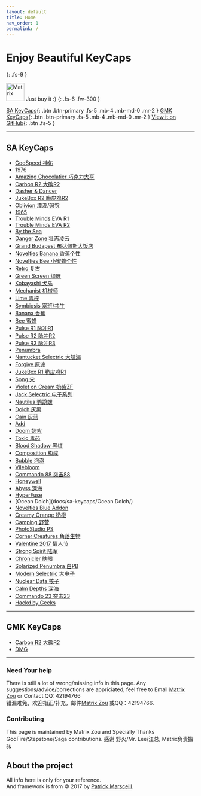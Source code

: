 ```yaml
---
layout: default
title: Home
nav_order: 1
permalink: /
---
```



# Enjoy Beautiful KeyCaps 
{: .fs-9 }

<img src="{{ 'assets/images/avatar.jpg' | relative_url }}" alt="Matrix" height="48" width="48"> Just buy it :) 
{: .fs-6 .fw-300 }

[SA KeyCaps](#sa-keycaps){: .btn .btn-primary .fs-5 .mb-4 .mb-md-0 .mr-2 } [GMK KeyCaps](#gmk-keycaps){: .btn .btn-primary .fs-5 .mb-4 .mb-md-0 .mr-2 } [View it on GitHub](https://github.com/matrixzj/matrixzj.github.io){: .btn .fs-5 }

---

## SA KeyCaps

* [GodSpeed 神佑](docs/sa-keycaps/GodSpeed/)
* [1976](docs/sa-keycaps/1976/)
* [Amazing Chocolatier 巧克力大亨](docs/sa-keycaps/Amazing-Chocolatier/)
* [Carbon R2 大碳R2](docs/sa-keycaps/Carbon-R2/)
* [Dasher & Dancer](docs/sa-keycaps/Dasher-Dancer/)
* [JukeBox R2 脆皮鸡R2](docs/sa-keycaps/JukeBox-R2/)
* [Oblivion 湮没/码农](docs/sa-keycaps/Oblivion/)  
* [1965](docs/sa-keycaps/1965/)  
* [Trouble Minds EVA R1](docs/sa-keycaps/EVA-R1/)  
* [Trouble Minds EVA R2](docs/sa-keycaps/EVA-R2/)  
* [By the Sea](docs/sa-keycaps/By-the-Sea/)  
* [Danger Zone 壮志凌云](docs/sa-keycaps/Danger-Zone/)  
* [Grand Budapest 布达佩斯大饭店](docs/sa-keycaps/Grand-Budapest/)  
* [Novelties Banana 香蕉个性](docs/sa-keycaps/Novelties-Banana/)  
* [Novelties Bee 小蜜蜂个性](docs/sa-keycaps/Novelties-Bee/)  
* [Retro 复古](docs/sa-keycaps/Retro/)  
* [Green Screen 绿屏](docs/sa-keycaps/Green-Screen/)  
* [Kobayashi 犬岛](docs/sa-keycaps/Kobayashi/)  
* [Mechanist 机械师](docs/sa-keycaps/Mechanist/)  
* [Lime 青柠](docs/sa-keycaps/Lime/)  
* [Symbiosis 塞班/共生](docs/sa-keycaps/Symbiosis/)  
* [Banana 香蕉](docs/sa-keycaps/Banana/)  
* [Bee 蜜蜂](docs/sa-keycaps/Bee/)  
* [Pulse R1 脉冲R1](docs/sa-keycaps/Pulse-R1/)  
* [Pulse R2 脉冲R2](docs/sa-keycaps/Pulse-R2/)  
* [Pulse R3 脉冲R3](docs/sa-keycaps/Pulse-R3/)  
* [Penumbra](docs/sa-keycaps/Penumbra/)  
* [Nantucket Selectric 大航海](docs/sa-keycaps/NantucketSelectric/)  
* [Forgive 原谅](docs/sa-keycaps/Forgive/)  
* [JukeBox R1 脆皮鸡R1](docs/sa-keycaps/JukeBox-R1/)
* [Song 宋](docs/sa-keycaps/Song/)
* [Violet on Cream 奶紫ZF](docs/sa-keycaps/Violet-on-Cream/)
* [Jack Selectric 电子系列](docs/sa-keycaps/Jack-Selectric/)
* [Nautilus 鹦鹉螺](docs/sa-keycaps/Nautilus/)
* [Dolch 灰黑](docs/sa-keycaps/Dolch/)
* [Cain 灰蓝](docs/sa-keycaps/Cain/)
* [Add](docs/sa-keycaps/Add/)
* [Doom 奶紫](docs/sa-keycaps/Doom/)
* [Toxic 毒药](docs/sa-keycaps/Toxic/)
* [Blood Shadow 黑红](docs/sa-keycaps/Blood-Shadow/)
* [Composition 构成](docs/sa-keycaps/Composition/)
* [Bubble 泡泡](docs/sa-keycaps/Bubble/)
* [Vilebloom ](docs/sa-keycaps/Vilebloom/)
* [Commando 88 突击88](docs/sa-keycaps/Commando88/)
* [Honeywell](docs/sa-keycaps/Honeywell/)
* [Abyss 深海](docs/sa-keycaps/Abyss/)
* [HyperFuse](docs/sa-keycaps/HyperFuse/)
* [Ocean Dolch](docs/sa-keycaps/Ocean Dolch/)
* [Novelties Blue Addon ](docs/sa-keycaps/Novelties-Blue-Addon/)
* [Creamy Orange 奶橙](docs/sa-keycaps/Creamy-Orange/)
* [Camping 野营](docs/sa-keycaps/Camping/)
* [PhotoStudio PS](docs/sa-keycaps/PhotoStudio/)
* [Corner Creatures 角落生物](docs/sa-keycaps/Corner-Creatures/)
* [Valentine 2017 情人节](docs/sa-keycaps/Valentine-2017/)
* [Strong Spirit 陆军](docs/sa-keycaps/Strong-Spirit/)
* [Chronicler 瞎眼](docs/sa-keycaps/Chronicler/)
* [Solarized Penumbra 白PB](docs/sa-keycaps/Solarized-Penumbra/)
* [Modern Selectric 大电子](docs/sa-keycaps/Modern-Selectric/)
* [Nuclear Data 核子](docs/sa-keycaps/Nuclear-Data/)
* [Calm Depths 深海](docs/sa-keycaps/Calm-Depths/)
* [Commando 23 突击23](docs/sa-keycaps/Commando23/)
* [Hackd by Geeks ](docs/sa-keycaps/Hackd-by-Geeks/)


---

## GMK KeyCaps

* [Carbon R2 大碳R2](docs/gmk-keycaps/Carbon-R2/)
* [DMG](docs/gmk-keycaps/DMG/)

---

### Need Your help

There is still a lot of wrong/missing info in this page. Any suggestions/advice/corrections are appriciated, feel free to Email <a href="mailto:matrix.zj@gmail.com">Matrix Zou</a> or Contact QQ: 42194766  
错漏难免，欢迎指正/补充，邮件<a href="mailto:matrix.zj@gmail.com">Matrix Zou</a> 或QQ：42194766.

### Contributing

This page is maintained by Matrix Zou and Specially Thanks GodFire/Stepstone/Saga contributions.
感谢 野火/Mr. Lee/江总, Matrix负责搬砖

## About the project

All info here is only for your reference.  
And framework is from &copy; 2017 by [Patrick Marsceill](http://patrickmarsceill.com).
